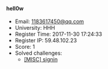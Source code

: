 #### hell0w  

* Email: 1183617450@qq.com  
* University: HHH  
* Register Time: 2017-11-30 17:24:33  
* Register IP: 59.48.102.23  
* Score: 1  
* Solved challenges: 
  * [[MISC] signin](https://github.com/SniperOJ/Challenges/blob/master/MISC/signin.json)  

